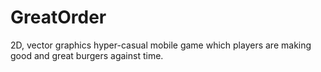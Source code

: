 # GreatOrder

2D, vector graphics hyper-casual mobile game which players are making good and great burgers against time.
